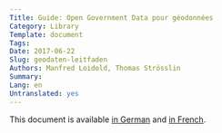 ```yaml
---
Title: Guide: Open Government Data pour géodonnées
Category: Library
Template: document
Tags:
Date: 2017-06-22
Slug: geodaten-leitfaden
Authors: Manfred Loidold, Thomas Strösslin 
Summary:
Lang: en
Untranslated: yes
---
```


This document is available [in German](/de/library/geodaten-leitfaden) and [in French](/fr/library/geodaten-leitfaden).
